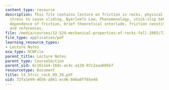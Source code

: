 ```yaml
---
content_type: resource
description: This file contains lecture on friction in rocks, physical processes,
  stress to cause sliding, Byerlee?s Law, Phenomenology, stick-slip behavior, velocity
  dependence of friction, brief theoretical interlude, friction constitutive laws
  and references.
file: /media/courses/12-524-mechanical-properties-of-rocks-fall-2005/72fa1e994656a841ecd6846a0ff65e4d_l4_5fric_rock_09_26.pdf
file_type: application/pdf
learning_resource_types:
- Lecture Notes
ocw_type: OCWFile
parent_title: Lecture Notes
parent_type: CourseSection
parent_uid: 6c1611e4-16dc-ac4c-a120-97c2aaa685b7
resourcetype: Document
title: l4_5fric_rock_09_26.pdf
uid: 72fa1e99-4656-a841-ecd6-846a0ff65e4d
---
```

